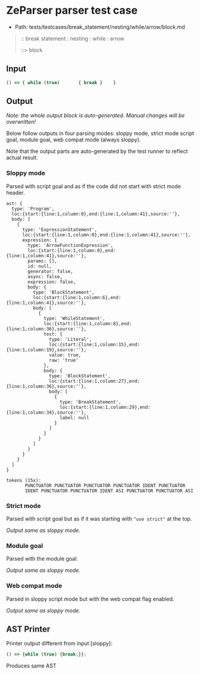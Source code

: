 # ZeParser parser test case

- Path: tests/testcases/break_statement/nesting/while/arrow/block.md

> :: break statement : nesting : while : arrow
>
> ::> block

## Input

`````js
() => { while (true)       { break }    }
`````

## Output

_Note: the whole output block is auto-generated. Manual changes will be overwritten!_

Below follow outputs in four parsing modes: sloppy mode, strict mode script goal, module goal, web compat mode (always sloppy).

Note that the output parts are auto-generated by the test runner to reflect actual result.

### Sloppy mode

Parsed with script goal and as if the code did not start with strict mode header.

`````
ast: {
  type: 'Program',
  loc:{start:{line:1,column:0},end:{line:1,column:41},source:''},
  body: [
    {
      type: 'ExpressionStatement',
      loc:{start:{line:1,column:0},end:{line:1,column:41},source:''},
      expression: {
        type: 'ArrowFunctionExpression',
        loc:{start:{line:1,column:0},end:{line:1,column:41},source:''},
        params: [],
        id: null,
        generator: false,
        async: false,
        expression: false,
        body: {
          type: 'BlockStatement',
          loc:{start:{line:1,column:6},end:{line:1,column:41},source:''},
          body: [
            {
              type: 'WhileStatement',
              loc:{start:{line:1,column:8},end:{line:1,column:36},source:''},
              test: {
                type: 'Literal',
                loc:{start:{line:1,column:15},end:{line:1,column:19},source:''},
                value: true,
                raw: 'true'
              },
              body: {
                type: 'BlockStatement',
                loc:{start:{line:1,column:27},end:{line:1,column:36},source:''},
                body: [
                  {
                    type: 'BreakStatement',
                    loc:{start:{line:1,column:29},end:{line:1,column:34},source:''},
                    label: null
                  }
                ]
              }
            }
          ]
        }
      }
    }
  ]
}

tokens (15x):
       PUNCTUATOR PUNCTUATOR PUNCTUATOR PUNCTUATOR IDENT PUNCTUATOR
       IDENT PUNCTUATOR PUNCTUATOR IDENT ASI PUNCTUATOR PUNCTUATOR ASI
`````

### Strict mode

Parsed with script goal but as if it was starting with `"use strict"` at the top.

_Output same as sloppy mode._

### Module goal

Parsed with the module goal.

_Output same as sloppy mode._

### Web compat mode

Parsed in sloppy script mode but with the web compat flag enabled.

_Output same as sloppy mode._

## AST Printer

Printer output different from input [sloppy]:

````js
() => {while (true) {break;}};
````

Produces same AST
